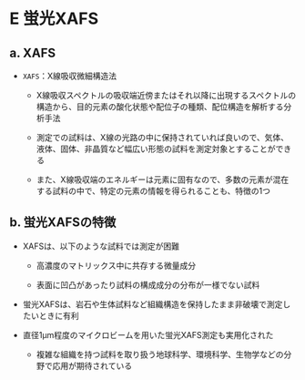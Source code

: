 E 蛍光XAFS
=========

## a. XAFS

* `XAFS`：X線吸収微細構造法

  * X線吸収スペクトルの吸収端近傍またはそれ以降に出現するスペクトルの構造から、目的元素の酸化状態や配位子の種類、配位構造を解析する分析手法

  * 測定での試料は、X線の光路の中に保持されていれば良いので、気体、液体、固体、非晶質など幅広い形態の試料を測定対象とすることができる

  * また、X線吸収端のエネルギーは元素に固有なので、多数の元素が混在する試料の中で、特定の元素の情報を得られることも、特徴の1つ



## b. 蛍光XAFSの特徴

* XAFSは、以下のような試料では測定が困難

  * 高濃度のマトリックス中に共存する微量成分

  * 表面に凹凸があったり試料の構成成分の分布が一様でない試料

* 蛍光XAFSは、岩石や生体試料など組織構造を保持したまま非破壊で測定したいときに有利

* 直径1µm程度のマイクロビームを用いた蛍光XAFS測定も実用化された

  * 複雑な組織を持つ試料を取り扱う地球科学、環境科学、生物学などの分野で応用が期待されている
